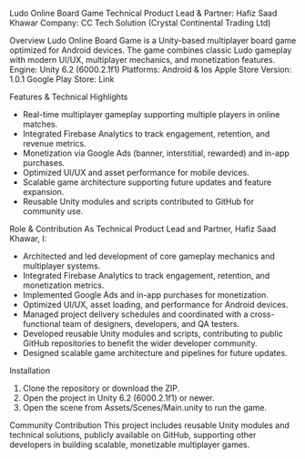 Ludo Online Board Game
Technical Product Lead & Partner: Hafiz Saad Khawar Company: CC Tech Solution (Crystal Continental Trading Ltd)

Overview
Ludo Online Board Game is a Unity-based multiplayer board game optimized for Android devices. The game combines classic Ludo gameplay with modern UI/UX, multiplayer mechanics, and monetization features.
Engine: Unity 6.2 (6000.2.1f1) Platforms: Android & Ios Apple Store Version: 1.0.1 Google Play Store: Link

Features & Technical Highlights
* Real-time multiplayer gameplay supporting multiple players in online matches.
* Integrated Firebase Analytics to track engagement, retention, and revenue metrics.
* Monetization via Google Ads (banner, interstitial, rewarded) and in-app purchases.
* Optimized UI/UX and asset performance for mobile devices.
* Scalable game architecture supporting future updates and feature expansion.
* Reusable Unity modules and scripts contributed to GitHub for community use.

Role & Contribution
As Technical Product Lead and Partner, Hafiz Saad Khawar, I:
* Architected and led development of core gameplay mechanics and multiplayer systems.
* Integrated Firebase Analytics to track engagement, retention, and monetization metrics.
* Implemented Google Ads and in-app purchases for monetization.
* Optimized UI/UX, asset loading, and performance for Android devices.
* Managed project delivery schedules and coordinated with a cross-functional team of designers, developers, and QA testers.
* Developed reusable Unity modules and scripts, contributing to public GitHub repositories to benefit the wider developer community.
* Designed scalable game architecture and pipelines for future updates.

Installation
1. Clone the repository or download the ZIP.
2. Open the project in Unity 6.2 (6000.2.1f1) or newer.
3. Open the scene from Assets/Scenes/Main.unity to run the game.

Community Contribution
This project includes reusable Unity modules and technical solutions, publicly available on GitHub, supporting other developers in building scalable, monetizable multiplayer games.


